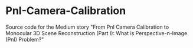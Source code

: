 # PnI-Camera-Calibration
Source code for the Medium story "From PnI Camera Calibration to Monocular 3D Scene Reconstruction (Part I): What is Perspective-n-Image (PnI) Problem?"
